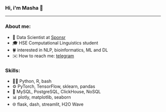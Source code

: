 ### Hi, i'm Masha 👋 
---
### About me:
- 🔭 Data Scientist at [Sponsr](https://sponsr.ru) 
- 🎓 HSE Computational Linguistics student  
- 🍀 interested in NLP, bioinformatics, ML and DL
- ✉️ How to reach me: [telegram](https://t.me/knapweedss)
### Skills:
- 👩‍💻 Python, R, bash
- ⚙️ PyTorch, TensorFlow, sklearn, pandas
- 📀 MySQL, PostgreSQL, ClickHouse, NoSQL
- 📊 plotly, matplotlib, seaborn
- 🌐 flask, dash, streamlit, H2O Wave 
